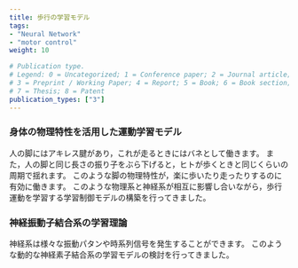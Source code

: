 ```yaml
---
title: 歩行の学習モデル
tags:
- "Neural Network"
- "motor control"
weight: 10

# Publication type.
# Legend: 0 = Uncategorized; 1 = Conference paper; 2 = Journal article;
# 3 = Preprint / Working Paper; 4 = Report; 5 = Book; 6 = Book section;
# 7 = Thesis; 8 = Patent
publication_types: ["3"]
---
```



### 身体の物理特性を活用した運動学習モデル

人の脚にはアキレス腱があり，これが走るときにはバネとして働きます。
また，人の脚と同じ長さの振り子をぶら下げると，ヒトが歩くときと同じくらいの周期で揺れます。
このような脚の物理特性が，楽に歩いたり走ったりするのに有効に働きます。
このような物理系と神経系が相互に影響し合いながら，歩行運動を学習する学習制御モデルの構築を行ってきました。


### 神経振動子結合系の学習理論

神経系は様々な振動パタンや時系列信号を発生することができます。
このような動的な神経素子結合系の学習モデルの検討を行ってきました。


